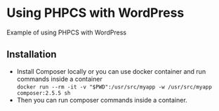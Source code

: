 # Using PHPCS with WordPress
Example of using PHPCS with WordPress

## Installation
- Install Composer locally or you can use docker container and run commands inside a container   
`docker run --rm -it -v "$PWD":/usr/src/myapp -w /usr/src/myapp composer:2.5.5 sh`
- Then you can run composer commands inside a container.